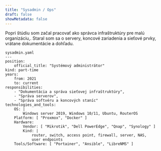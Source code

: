 ```yaml
---
title: "Sysadmin / Ops"
draft: false
showMetadata: false
---
```



Popri štúdiu som začal pracovať ako správca infraštruktúry pre malú organizáciu,. Staral som sa o servery, koncové zariadenia a sieťové prvky, vrátane dokumentácie a dohľadu.


```
sysadmin.yaml
---
position:
    official_title: "Systémový administrátor"
kind: part-time
years:
    from: 2021
    to: current
responsibilities: 
    - "Dokumentácia a správa sieťovej infraštruktúry",
    - "Správa serverov",
    - "Správa softvéru a koncových staníc"
technologies_and_tools:
    OS: |
        Windows server 2019, Windows 10/11, Ubuntu, RouterOS
    Platform: [ "Proxmox", "Docker" ]
    Hardware: 
        Vendor: [ "Mikrotik", "Dell PowerEdge", "Qnap", "Synology" ]
        Kind: |
            router, switch, access point, firewall, server, NAS,
            user endpoints
    Tools/Software: [ "Portainer", "Ansible", "LibreNMS" ]
```
